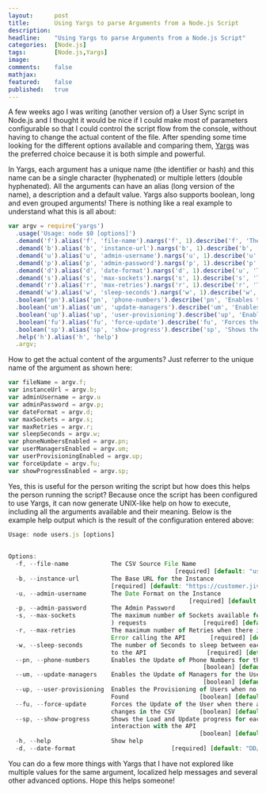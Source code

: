 ```yaml
---
layout:      post
title:       Using Yargs to parse Arguments from a Node.js Script
description: 
headline:    "Using Yargs to parse Arguments from a Node.js Script"
categories:  [Node.js]
tags:        [Node.js,Yargs]
image:       
comments:    false
mathjax:     
featured:    false
published:   true
---
```



A few weeks ago I was writing (another version of) a User Sync script in Node.js and I thought it would be nice if I could make most of parameters configurable so that I could control the script flow from the console, without having to change the actual content of the file. After spending some time looking for the different options available and comparing them, [Yargs](https://github.com/bcoe/yargs) was the preferred choice because it is both simple and powerful. 

In Yargs, each argument has a unique name (the identifier or hash) and this name can be a single character (hyphenated) or multiple letters (double hyphenated). All the arguments can have an alias (long version of the name), a description and a default value. Yargs also supports boolean, long and even grouped arguments! There is nothing like a real example to understand what this is all about:

```javascript
var argv = require('yargs')  
  .usage('Usage: node $0 [options]')  
  .demand('f').alias('f', 'file-name').nargs('f', 1).describe('f', 'The CSV Source File Name').default('f', 'users.csv')  
  .demand('b').alias('b', 'instance-url').nargs('b', 1).describe('b', 'The Base URL for the Instance').default('b', 'https://customer.jiveon.com')  
  .demand('u').alias('u', 'admin-username').nargs('u', 1).describe('u', 'The Admin Username').default('u', 'admin')  
  .demand('p').alias('p', 'admin-password').nargs('p', 1).describe('p', 'The Admin Password')  
  .demand('d').alias('d', 'date-format').nargs('d', 1).describe('u', 'The Date Format on the Instance').default('d', 'DD/MM/YYYY')  
  .demand('s').alias('s', 'max-sockets').nargs('s', 1).describe('s', 'The maximum number of Sockets available for HTTP(S) requests').default('s', 200)  
  .demand('r').alias('r', 'max-retries').nargs('r', 1).describe('r', 'The maximum number of Retries when there is an Error calling the API').default('r', 5)  
  .demand('w').alias('w', 'sleep-seconds').nargs('w', 1).describe('w', 'The number of Seconds to sleep between each request to the API').default('w', 10)  
  .boolean('pn').alias('pn', 'phone-numbers').describe('pn', 'Enables the Update of Phone Numbers for the Users').default('pn', true)  
  .boolean('um').alias('um', 'update-managers').describe('um', 'Enables the Update of Managers for the Users').default('um', true)  
  .boolean('up').alias('up', 'user-provisioning').describe('up', 'Enables the Provisioning of Users when no record is Found').default('up', false)  
  .boolean('fu').alias('fu', 'force-update').describe('fu', 'Forces the Update of the User when there are no changes in the CSV').default('fu', false)  
  .boolean('sp').alias('sp', 'show-progress').describe('sp', 'Shows the Load and Update progress for each interaction with the API').default('sp', false)  
  .help('h').alias('h', 'help')    
  .argv;  
```

How to get the actual content of the arguments? Just referrer to the unique name of the argument as shown here:

```javascript
var fileName = argv.f;  
var instanceUrl = argv.b;   
var adminUsername = argv.u  
var adminPassword = argv.p;  
var dateFormat = argv.d;  
var maxSockets = argv.s;  
var maxRetries = argv.r;  
var sleepSeconds = argv.w;  
var phoneNumbersEnabled = argv.pn;  
var userManagersEnabled = argv.um;  
var userProvisioningEnabled = argv.up;  
var forceUpdate = argv.fu;  
var showProgressEnabled = argv.sp;  
```

Yes, this is useful for the person writing the script but how does this helps the person running the script? Because once the script has been configured to use Yargs, it can now generate UNIX-like help on how to execute, including all the arguments available and their meaning. Below is the example help output which is the result of the configuration entered above:

```javascript
Usage: node users.js [options]  
    
    
Options:  
  -f, --file-name            The CSV Source File Name  
                                               [required] [default: "users.csv"]  
  -b, --instance-url         The Base URL for the Instance  
                             [required] [default: "https://customer.jiveon.com"]  
  -u, --admin-username       The Date Format on the Instance  
                                                   [required] [default: "admin"]  
  -p, --admin-password       The Admin Password                       [required]  
  -s, --max-sockets          The maximum number of Sockets available for HTTP(S  
                             ) requests                [required] [default: 200]  
  -r, --max-retries          The maximum number of Retries when there is an  
                             Error calling the API       [required] [default: 5]  
  -w, --sleep-seconds        The number of Seconds to sleep between each request  
                             to the API                 [required] [default: 10]  
  --pn, --phone-numbers      Enables the Update of Phone Numbers for the Users  
                                                       [boolean] [default: true]  
  --um, --update-managers    Enables the Update of Managers for the Users  
                                                       [boolean] [default: true]  
  --up, --user-provisioning  Enables the Provisioning of Users when no record is  
                             Found                    [boolean] [default: false]  
  --fu, --force-update       Forces the Update of the User when there are no  
                             changes in the CSV       [boolean] [default: false]  
  --sp, --show-progress      Shows the Load and Update progress for each  
                             interaction with the API  
                                                      [boolean] [default: false]  
  -h, --help                 Show help                                 [boolean]  
  -d, --date-format                           [required] [default: "DD/MM/YYYY"]  
```

You can do a few more things with Yargs that I have not explored like multiple values for the same argument, localized help messages and several other advanced options. Hope this helps someone!